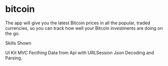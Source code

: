 # bitcoin


The app will give you the latest Bitcoin prices in all the popular, traded currencies, so you can track how well your Bitcoin investments are doing on the go.



Skills Shown

UI Kit 
MVC
Fecthing Data from Api with URLSession
Json Decoding and Parsing.
